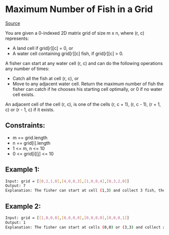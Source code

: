 # Maximum Number of Fish in a Grid
[Source](https://leetcode.com/problems/maximum-number-of-fish-in-a-grid/)

You are given a 0-indexed 2D matrix grid of size m x n, where (r, c) represents:

 - A land cell if grid[r][c] = 0, or
 - A water cell containing grid[r][c] fish, if grid[r][c] > 0.

A fisher can start at any water cell (r, c) and can do the following operations any number of times:

 - Catch all the fish at cell (r, c), or
 - Move to any adjacent water cell.
Return the maximum number of fish the fisher can catch if he chooses his starting cell optimally, or 0 if no water cell exists.

An adjacent cell of the cell (r, c), is one of the cells (r, c + 1), (r, c - 1), (r + 1, c) or (r - 1, c) if it exists.

## Constraints:

 - m == grid.length
 - n == grid[i].length
 - 1 <= m, n <= 10
 - 0 <= grid[i][j] <= 10

## Example 1:
```sh
Input: grid = [[0,2,1,0],[4,0,0,3],[1,0,0,4],[0,3,2,0]]
Output: 7
Explanation: The fisher can start at cell (1,3) and collect 3 fish, then move to cell (2,3) and collect 4 fish.
```

## Example 2:
```sh
Input: grid = [[1,0,0,0],[0,0,0,0],[0,0,0,0],[0,0,0,1]]
Output: 1
Explanation: The fisher can start at cells (0,0) or (3,3) and collect a single fish.
```